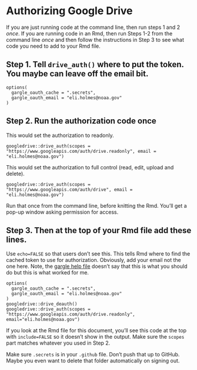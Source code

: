 # Authorizing Google Drive

If you are just running code at the command line, then run steps 1 and 2
*once*. If you are running code in an Rmd, then run Steps 1-2 from the
command line *once* and then follow the instructions in Step 3 to see
what code you need to add to your Rmd file.

## Step 1. Tell `drive_auth()` where to put the token. You maybe can leave off the email bit.

    options(
      gargle_oauth_cache = ".secrets",
      gargle_oauth_email = "eli.holmes@noaa.gov"
    )

## Step 2. Run the authorization code once

This would set the authorization to readonly.

    googledrive::drive_auth(scopes = "https://www.googleapis.com/auth/drive.readonly", email = "eli.holmes@noaa.gov")

This would set the authorization to full control (read, edit, upload and
delete).

    googledrive::drive_auth(scopes = "https://www.googleapis.com/auth/drive", email = "eli.holmes@noaa.gov")

Run that once from the command line, before knitting the Rmd. You’ll get
a pop-up window asking permission for access.

## Step 3. Then at the top of your Rmd file add these lines.

Use `echo=FALSE` so that users don’t see this. This tells Rmd where to
find the cached token to use for authorization. Obviously, add your
email not the one here. Note, the [gargle help
file](https://gargle.r-lib.org/articles/non-interactive-auth.html)
doesn’t say that this is what you should do but this is what worked for
me.

    options(
      gargle_oauth_cache = ".secrets",
      gargle_oauth_email = "eli.holmes@noaa.gov"
    )
    googledrive::drive_deauth()
    googledrive::drive_auth(scopes = "https://www.googleapis.com/auth/drive.readonly", email="eli.holmes@noaa.gov")

If you look at the Rmd file for this document, you’ll see this code at
the top with `include=FALSE` so it doesn’t show in the output. Make sure
the `scopes` part matches whatever you used in Step 2.

Make sure `.secrets` is in your `.github` file. Don’t push that up to
GitHub. Maybe you even want to delete that folder automatically on
signing out.
